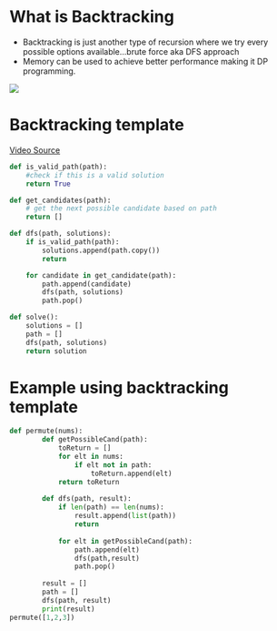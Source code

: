 # What is Backtracking
- Backtracking is just another type of recursion where we try every possible options available…brute force  aka DFS approach
- Memory can be used to achieve better performance making it DP programming. 

![](https://scaler.com/topics/images/working-of-backtracking-algorithm)

# Backtracking template  

[Video Source ](https://youtu.be/H2gnD7Ixeao)

```python
def is_valid_path(path):
	#check if this is a valid solution
	return True

def get_candidates(path):
	# get the next possible candidate based on path
	return []

def dfs(path, solutions):
	if is_valid_path(path):
		solutions.append(path.copy())
		return

	for candidate in get_candidate(path):
		path.append(candidate)
		dfs(path, solutions)
		path.pop()

def solve():
	solutions = []
	path = []
	dfs(path, solutions)
	return solution
```

# Example using backtracking template

```python
def permute(nums):
        def getPossibleCand(path):
            toReturn = []
            for elt in nums:
                if elt not in path:
                    toReturn.append(elt)
            return toReturn
    
        def dfs(path, result):
            if len(path) == len(nums):
                result.append(list(path))
                return
            
            for elt in getPossibleCand(path):
                path.append(elt)
                dfs(path,result)
                path.pop()
            
        result = []
        path = []
        dfs(path, result)
        print(result)
permute([1,2,3])
```
  
